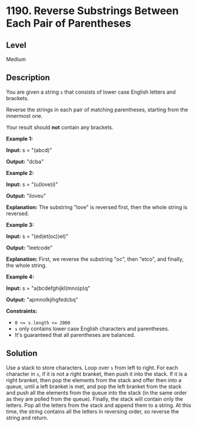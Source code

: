 # 1190. Reverse Substrings Between Each Pair of Parentheses
## Level
Medium

## Description
You are given a string `s` that consists of lower case English letters and brackets. 

Reverse the strings in each pair of matching parentheses, starting from the innermost one.

Your result should **not** contain any brackets.

**Example 1:**

**Input:** s = "(abcd)"

**Output:** "dcba"

**Example 2:**

**Input:** s = "(u(love)i)"

**Output:** "iloveu"

**Explanation:** The substring "love" is reversed first, then the whole string is reversed.

**Example 3:**

**Input:** s = "(ed(et(oc))el)"

**Output:** "leetcode"

**Explanation:** First, we reverse the substring "oc", then "etco", and finally, the whole string.

**Example 4:**

**Input:** s = "a(bcdefghijkl(mno)p)q"

**Output:** "apmnolkjihgfedcbq"

**Constraints:**

* `0 <= s.length <= 2000`
* `s` only contains lower case English characters and parentheses.
* It's guaranteed that all parentheses are balanced.

## Solution
Use a stack to store characters. Loop over `s` from left to right. For each character in `s`, if it is not a right branket, then push it into the stack. If it is a right branket, then pop the elements from the stack and offer then into a queue, until a left branket is met, and pop the left branket from the stack and push all the elements from the queue into the stack (in the same order as they are polled from the queue). Finally, the stack will contain only the letters. Pop all the letters from the stack and append them to a string. At this time, the string contains all the letters in reversing order, so reverse the string and return.
